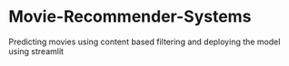 # Movie-Recommender-Systems
Predicting movies using content based filtering and deploying the model using streamlit
